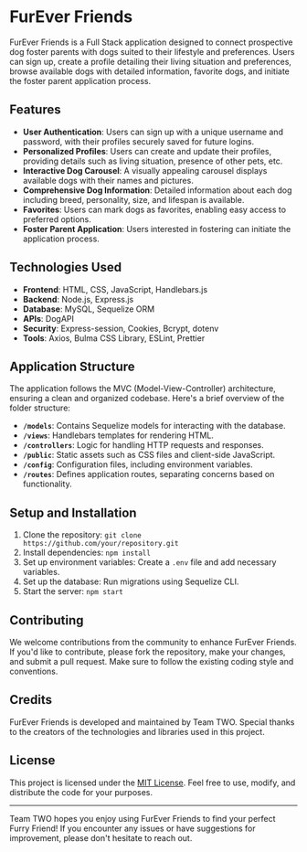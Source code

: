 # FurEver Friends

FurEver Friends is a Full Stack application designed to connect prospective dog foster parents with dogs suited to their lifestyle and preferences. Users can sign up, create a profile detailing their living situation and preferences, browse available dogs with detailed information, favorite dogs, and initiate the foster parent application process.

## Features

- **User Authentication**: Users can sign up with a unique username and password, with their profiles securely saved for future logins.
- **Personalized Profiles**: Users can create and update their profiles, providing details such as living situation, presence of other pets, etc.
- **Interactive Dog Carousel**: A visually appealing carousel displays available dogs with their names and pictures.
- **Comprehensive Dog Information**: Detailed information about each dog including breed, personality, size, and lifespan is available.
- **Favorites**: Users can mark dogs as favorites, enabling easy access to preferred options.
- **Foster Parent Application**: Users interested in fostering can initiate the application process.

## Technologies Used

- **Frontend**: HTML, CSS, JavaScript, Handlebars.js
- **Backend**: Node.js, Express.js
- **Database**: MySQL, Sequelize ORM
- **APIs**: DogAPI
- **Security**: Express-session, Cookies, Bcrypt, dotenv
- **Tools**: Axios, Bulma CSS Library, ESLint, Prettier

## Application Structure

The application follows the MVC (Model-View-Controller) architecture, ensuring a clean and organized codebase. Here's a brief overview of the folder structure:

- **`/models`**: Contains Sequelize models for interacting with the database.
- **`/views`**: Handlebars templates for rendering HTML.
- **`/controllers`**: Logic for handling HTTP requests and responses.
- **`/public`**: Static assets such as CSS files and client-side JavaScript.
- **`/config`**: Configuration files, including environment variables.
- **`/routes`**: Defines application routes, separating concerns based on functionality.

## Setup and Installation

1. Clone the repository: `git clone https://github.com/your/repository.git`
2. Install dependencies: `npm install`
3. Set up environment variables: Create a `.env` file and add necessary variables.
4. Set up the database: Run migrations using Sequelize CLI.
5. Start the server: `npm start`

## Contributing

We welcome contributions from the community to enhance FurEver Friends. If you'd like to contribute, please fork the repository, make your changes, and submit a pull request. Make sure to follow the existing coding style and conventions.

## Credits

FurEver Friends is developed and maintained by Team TWO. Special thanks to the creators of the technologies and libraries used in this project.

## License

This project is licensed under the [MIT License](LICENSE). Feel free to use, modify, and distribute the code for your purposes.

---

Team TWO hopes you enjoy using FurEver Friends to find your perfect Furry Friend! If you encounter any issues or have suggestions for improvement, please don't hesitate to reach out.
